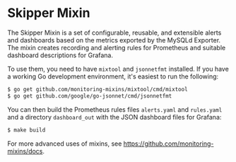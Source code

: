 # Skipper Mixin

The Skipper Mixin is a set of configurable, reusable, and extensible alerts and
dashboards based on the metrics exported by the MySQLd Exporter. The mixin creates
recording and alerting rules for Prometheus and suitable dashboard descriptions
for Grafana.

To use them, you need to have `mixtool` and `jsonnetfmt` installed. If you
have a working Go development environment, it's easiest to run the following:
```bash
$ go get github.com/monitoring-mixins/mixtool/cmd/mixtool
$ go get github.com/google/go-jsonnet/cmd/jsonnetfmt
```

You can then build the Prometheus rules files `alerts.yaml` and
`rules.yaml` and a directory `dashboard_out` with the JSON dashboard files
for Grafana:
```bash
$ make build
```

For more advanced uses of mixins, see
https://github.com/monitoring-mixins/docs.